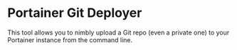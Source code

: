 # Portainer Git Deployer

This tool allows you to nimbly upload a Git repo (even a private one) to your Portainer instance from the command line.
